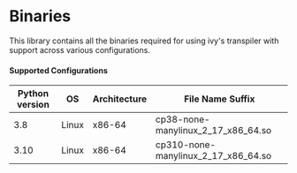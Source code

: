 # Binaries

This library contains all the binaries required for using ivy's transpiler with support across various configurations.


#### Supported Configurations


| Python version | OS    | Architecture | File Name Suffix                    |
| -------------- | ----- | ------------ | ----------------------------------- |
| 3.8            | Linux | x86-64       | cp38-none-manylinux_2_17_x86_64.so  |
| 3.10           | Linux | x86-64       | cp310-none-manylinux_2_17_x86_64.so |
